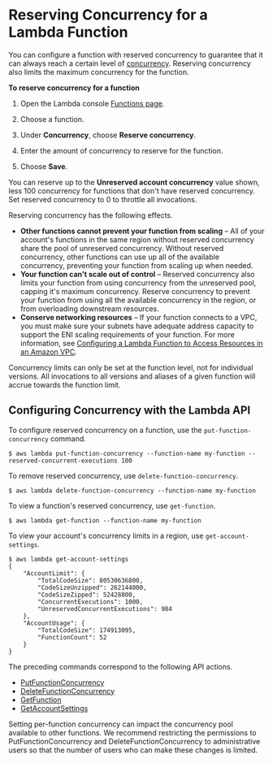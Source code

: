 # Reserving Concurrency for a Lambda Function<a name="per-function-concurrency"></a>

You can configure a function with reserved concurrency to guarantee that it can always reach a certain level of [concurrency](scaling.md)\. Reserving concurrency also limits the maximum concurrency for the function\.

**To reserve concurrency for a function**

1. Open the Lambda console [Functions page](https://console.aws.amazon.com/lambda/home#/functions)\.

1. Choose a function\.

1. Under **Concurrency**, choose **Reserve concurrency**\.

1. Enter the amount of concurrency to reserve for the function\.

1. Choose **Save**\.

You can reserve up to the **Unreserved account concurrency** value shown, less 100 concurrency for functions that don't have reserved concurrency\. Set reserved concurrency to 0 to throttle all invocations\.

Reserving concurrency has the following effects\.
+ **Other functions cannot prevent your function from scaling** – All of your account's functions in the same region without reserved concurrency share the pool of unreserved concurrency\. Without reserved concurrency, other functions can use up all of the available concurrency, preventing your function from scaling up when needed\.
+ **Your function can't scale out of control** – Reserved concurrency also limits your function from using concurrency from the unreserved pool, capping it's maximum concurrency\. Reserve concurrency to prevent your function from using all the available concurrency in the region, or from overloading downstream resources\.
+ **Conserve networking resources** – If your function connects to a VPC, you must make sure your subnets have adequate address capacity to support the ENI scaling requirements of your function\. For more information, see [Configuring a Lambda Function to Access Resources in an Amazon VPC](vpc.md)\.

Concurrency limits can only be set at the function level, not for individual versions\. All invocations to all versions and aliases of a given function will accrue towards the function limit\.

## Configuring Concurrency with the Lambda API<a name="per-function-concurrency-cli"></a>

To configure reserved concurrency on a function, use the `put-function-concurrency` command\.

```
$ aws lambda put-function-concurrency --function-name my-function --reserved-concurrent-executions 100
```

To remove reserved concurrency, use `delete-function-concurrency`\.

```
$ aws lambda delete-function-concurrency --function-name my-function  
```

To view a function's reserved concurrency, use `get-function`\.

```
$ aws lambda get-function --function-name my-function
```

To view your account's concurrency limits in a region, use `get-account-settings`\.

```
$ aws lambda get-account-settings
{
    "AccountLimit": {
        "TotalCodeSize": 80530636800,
        "CodeSizeUnzipped": 262144000,
        "CodeSizeZipped": 52428800,
        "ConcurrentExecutions": 1000,
        "UnreservedConcurrentExecutions": 984
    },
    "AccountUsage": {
        "TotalCodeSize": 174913095,
        "FunctionCount": 52
    }
}
```

The preceding commands correspond to the following API actions\.
+ [PutFunctionConcurrency](API_PutFunctionConcurrency.md)
+ [DeleteFunctionConcurrency](API_DeleteFunctionConcurrency.md)
+ [GetFunction](API_GetFunction.md)
+ [GetAccountSettings](API_GetAccountSettings.md)

Setting per\-function concurrency can impact the concurrency pool available to other functions\. We recommend restricting the permissions to PutFunctionConcurrency and DeleteFunctionConcurrency to administrative users so that the number of users who can make these changes is limited\.